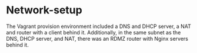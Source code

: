 # Network-setup
The Vagrant provision environment included a DNS and DHCP server, a NAT and router with a client behind it. Additionally, in the same subnet as the DNS, DHCP server, and NAT, there was an RDMZ router with Nginx servers behind it.

